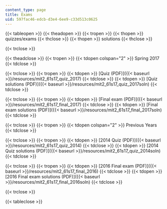 ```yaml
---
content_type: page
title: Exams
uid: 597fac46-edcb-d3e4-6ee9-c33d513c0625
---
```


{{< tableopen >}}
{{< theadopen >}}
{{< tropen >}}
{{< thopen >}}
quizzes/exams
{{< thclose >}}
{{< thopen >}}
solutions
{{< thclose >}}

{{< trclose >}}

{{< theadclose >}}
{{< tropen >}}
{{< tdopen colspan="2" >}}
Spring 2017
{{< tdclose >}}

{{< trclose >}}
{{< tropen >}}
{{< tdopen >}}
[Quiz (PDF)]({{< baseurl >}}/resources/mit2_61s17_quiz_2017)
{{< tdclose >}}
{{< tdopen >}}
[Quiz solutions (PDF)]({{< baseurl >}}/resources/mit2_61s17_quiz_2017soln)
{{< tdclose >}}

{{< trclose >}}
{{< tropen >}}
{{< tdopen >}}
[Final exam (PDF)]({{< baseurl >}}/resources/mit2_61s17_final_2017)
{{< tdclose >}}
{{< tdopen >}}
[Final exam solutions (PDF)]({{< baseurl >}}/resources/mit2_61s17_final_2017soln)
{{< tdclose >}}

{{< trclose >}}
{{< tropen >}}
{{< tdopen colspan="2" >}}
Previous Years
{{< tdclose >}}

{{< trclose >}}
{{< tropen >}}
{{< tdopen >}}
[2014 Quiz (PDF)]({{< baseurl >}}/resources/mit2_61s17_quiz_2014)
{{< tdclose >}}
{{< tdopen >}}
[2014 Quiz solutions (PDF)]({{< baseurl >}}/resources/mit2_61s17_quiz_2014soln)
{{< tdclose >}}

{{< trclose >}}
{{< tropen >}}
{{< tdopen >}}
[2016 Final exam (PDF)]({{< baseurl >}}/resources/mit2_61s17_final_2016)
{{< tdclose >}}
{{< tdopen >}}
[2016 Final exam solutions (PDF)]({{< baseurl >}}/resources/mit2_61s17_final_2016soln)
{{< tdclose >}}

{{< trclose >}}

{{< tableclose >}}